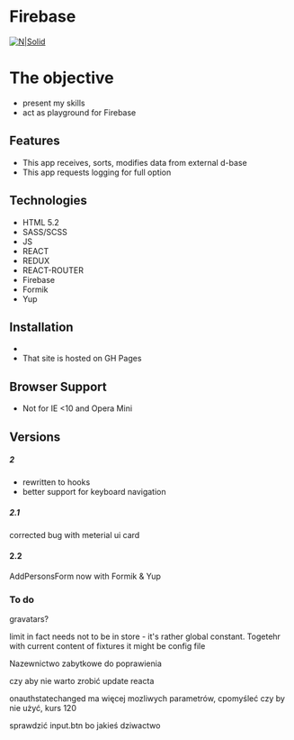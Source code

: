 # Firebase

[![N|Solid](https://cldup.com/dTxpPi9lDf.thumb.png)](https://nodesource.com/products/nsolid)

# The objective

-   present my skills
-   act as playground for Firebase

## Features

-   This app receives, sorts, modifies data from external d-base
-   This app requests logging for full option

## Technologies

-   HTML 5.2
-   SASS/SCSS
-   JS
-   REACT
-   REDUX
-   REACT-ROUTER
-   Firebase
-   Formik
-   Yup

## Installation

-
-   That site is hosted on GH Pages

## Browser Support

-   Not for IE <10 and Opera Mini

## Versions

##### 2

-   rewritten to hooks
-   better support for keyboard navigation

##### 2.1

corrected bug with meterial ui card

#### 2.2

AddPersonsForm now with Formik & Yup

### To do

gravatars?

limit in fact needs not to be in store - it's rather global constant. Togetehr with current content of
fixtures it might be config file

Nazewnictwo zabytkowe do poprawienia

czy aby nie warto zrobić update reacta

onauthstatechanged ma więcej mozliwych parametrów, cpomyśleć czy by nie użyć, kurs 120

sprawdzić input.btn bo jakieś dziwactwo
